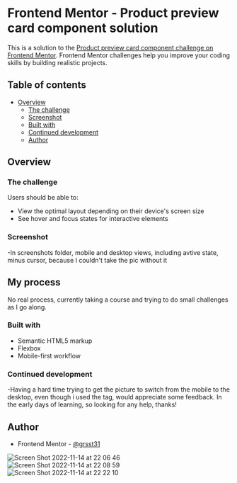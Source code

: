 # Frontend Mentor - Product preview card component solution

This is a solution to the [Product preview card component challenge on Frontend Mentor](https://www.frontendmentor.io/challenges/product-preview-card-component-GO7UmttRfa). Frontend Mentor challenges help you improve your coding skills by building realistic projects. 

## Table of contents

- [Overview](#overview)
  - [The challenge](#the-challenge)
  - [Screenshot](#screenshot)
  - [Built with](#built-with)
  - [Continued development](#continued-development)
  - [Author](#author)


## Overview

### The challenge

Users should be able to:

- View the optimal layout depending on their device's screen size
- See hover and focus states for interactive elements

### Screenshot

-In screenshots folder, mobile and desktop views, including avtive state, minus cursor, because I couldn't take the pic without it

## My process

No real process, currently taking a course and trying to do small challenges as I go along.

### Built with

- Semantic HTML5 markup
- Flexbox
- Mobile-first workflow


### Continued development

-Having a hard time trying to get the picture to switch from the mobile to the desktop, even though i used the <picture> tag, would appreciate some feedback. In the early days of learning, so looking for any help, thanks!


## Author

- Frontend Mentor - [@grsst31](https://www.frontendmentor.io/profile/grsst31)




![Screen Shot 2022-11-14 at 22 06 46](https://user-images.githubusercontent.com/88569125/201631725-dc32af69-fef9-45d8-8203-73e9d0aea914.png)
![Screen Shot 2022-11-14 at 22 08 59](https://user-images.githubusercontent.com/88569125/201631785-27eb2e78-ff16-4864-b45a-9a162d2079de.png)
![Screen Shot 2022-11-14 at 22 22 10](https://user-images.githubusercontent.com/88569125/201632239-313a093a-51f1-4eee-9d22-34bca22ba611.png)
